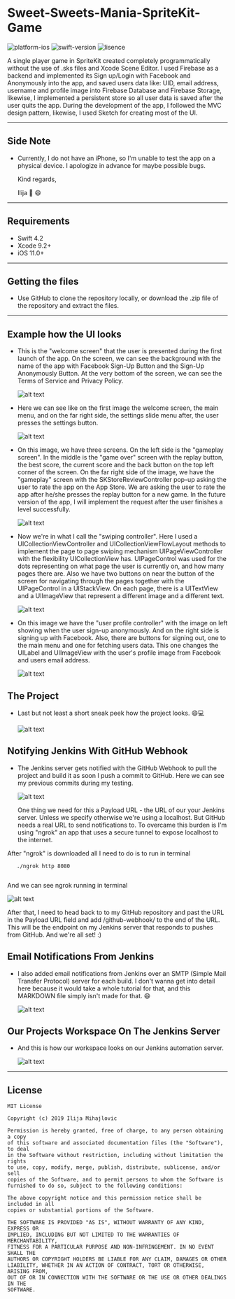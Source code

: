 # Sweet-Sweets-Mania-SpriteKit-Game

![platform-ios](https://img.shields.io/badge/platform-ios-Blue.svg)
![swift-version](https://img.shields.io/badge/swift-4.2-Orange.svg)
![lisence](https://img.shields.io/badge/license-MIT-Lightgrey.svg)

A single player game in SpriteKit created completely programmatically without the use of .sks files and Xcode Scene Editor. 
I used Firebase as a backend and implemented its Sign up/Login with Facebook and Anonymously into the app, and saved users data like: UID, email address, username and profile image into Firebase Database and Firebase Storage, likewise, I implemented a persistent store so all user data is saved after the user quits the app.
During the development of the app, I followed the MVC design pattern, likewise, I used Sketch for creating most of the UI.
___
## Side Note
* Currently, I do not have an iPhone, so I'm unable to test the app on a physical device. I apologize in advance for maybe possible bugs.

   Kind regards,

   Ilija 🖖 😄
___

## Requirements
- Swift 4.2
- Xcode 9.2+
- iOS 11.0+
___

## Getting the files

* Use GitHub to clone the repository locally, or download the .zip file of the repository and extract the files.
___

## Example how the UI looks

* This is the "welcome screen" that the user is presented during the first launch of the app. On the screen, we can see the background with the name of the app with Facebook Sign-Up Button and the Sign-Up Anonymously Button.
At the very bottom of the screen, we can see the Terms of Service and Privacy Policy.

   ![alt text](https://github.com/IlijaMihajlovic/Sweet-Sweets-Mania/blob/master/Images/welcomeSceneWoman.png)

* Here we can see like on the first image the welcome screen, the main menu, and on the far right side, the settings slide menu after, the user presses the settings button.

   ![alt text](https://github.com/IlijaMihajlovic/Sweet-Sweets-Mania/blob/master/Images/firstThreeScreens.png)

* On this image, we have three screens.
On the left side is the "gameplay screen". In the middle is the "game over" screen with the replay button, the best score, the current score and the back button on the top left corner of the screen.
On the far right side of the image, we have the "gameplay" screen with the SKStoreReviewController pop-up asking the user to rate the app on the App Store. We are asking the user to rate the app after he/she presses the replay button for a new game. In the future version of the app, I will implement the request after the user finishes a level successfully.

   ![alt text](https://github.com/IlijaMihajlovic/Sweet-Sweets-Mania-SpriteKit-Game/blob/master/Images/GameScenes.png)

* Now we're in what I call the "swiping controller". Here I used a UICollectionViewController and UICollectionViewFlowLayout methods to implement the page to page swiping mechanism UIPageViewController with the flexibility UICollectionView has.
UIPageControl was used for the dots representing on what page the user is currently on, and how many pages there are.
Also we have two buttons on near the button of the screen for navigating through the pages together with the UIPageControl in a UIStackView.
On each page, there is a UITextView and a UIImageView that represent a different image and a different text.

   ![alt text](https://github.com/IlijaMihajlovic/Sweet-Sweets-Mania/blob/master/Images/SwipingController.png)

* On this image we have the "user profile controller" with the image on left showing when the user sign-up anonymously. And on the right side is signing up with Facebook. Also, there are buttons for signing out, one to the main menu and one for fetching users data. This one changes the UILabel and UIImageView with the user's profile image from Facebook and users email address.

   ![alt text](https://github.com/IlijaMihajlovic/Sweet-Sweets-Mania-SpriteKit-Game/blob/master/Images/UserProfileScene.png)
  
## The Project

* Last but not least a short sneak peek how the project looks. 😄💻

   ![alt text](https://github.com/IlijaMihajlovic/Sweet-Sweets-Mania-SpriteKit-Game/blob/master/Images/project.png)
   
   
## Notifying Jenkins With GitHub Webhook

* The Jenkins server gets notified with the GitHub Webhook to pull the project and build it as soon I push a commit to GitHub.
Here we can see my previous commits during my testing.

   ![alt text](https://github.com/IlijaMihajlovic/Sweet-Sweets-Mania-SpriteKit-Game/blob/master/Images/Jenkins%20%26%20Fastlane%20(CI)/ChangesInRepository.png)

   One thing we need for this a Payload URL - the URL of our your Jenkins server. Unless we specify otherwise we're using a localhost. But GitHub needs a real URL to send notifications to. To overcame this burden is I'm using "ngrok" an app that uses a secure tunnel to expose localhost to the internet.

After "ngrok" is downloaded all I need to do is to run in terminal

``` console
   ./ngrok http 8080
   
  ```

And we can see ngrok running in terminal

   ![alt text](https://github.com/IlijaMihajlovic/Sweet-Sweets-Mania-SpriteKit-Game/blob/master/Images/Jenkins%20%26%20Fastlane%20(CI)/ngrok.png)

   After that, I need to head back to to my GitHub repository and past the URL in the Payload URL field and add /github-webhook/ to the end of the URL. 
This will be the endpoint on my Jenkins server that responds to pushes from GitHub. And we're all set! :)

## Email Notifications From Jenkins

* I also added email notifications from Jenkins
over an SMTP (Simple Mail Transfer Protocol) server for each build. I don't wanna get into detail here because it would take a whole tutorial for that, and this MARKDOWN file simply isn't made for that. 😄

   ![alt text](https://github.com/IlijaMihajlovic/Sweet-Sweets-Mania-SpriteKit-Game/blob/master/Images/Jenkins%20%26%20Fastlane%20(CI)/EmailNotificationsFromJenkins.png)
   

## Our Projects Workspace On The Jenkins Server

* And this is how our workspace looks on our Jenkins automation server.

   ![alt text](https://github.com/IlijaMihajlovic/Sweet-Sweets-Mania-SpriteKit-Game/blob/master/Images/Jenkins%20%26%20Fastlane%20(CI)/JenkinsWorkspace.png)
___


## License
```
MIT License

Copyright (c) 2019 Ilija Mihajlovic

Permission is hereby granted, free of charge, to any person obtaining a copy
of this software and associated documentation files (the "Software"), to deal
in the Software without restriction, including without limitation the rights
to use, copy, modify, merge, publish, distribute, sublicense, and/or sell
copies of the Software, and to permit persons to whom the Software is
furnished to do so, subject to the following conditions:

The above copyright notice and this permission notice shall be included in all
copies or substantial portions of the Software.

THE SOFTWARE IS PROVIDED "AS IS", WITHOUT WARRANTY OF ANY KIND, EXPRESS OR
IMPLIED, INCLUDING BUT NOT LIMITED TO THE WARRANTIES OF MERCHANTABILITY,
FITNESS FOR A PARTICULAR PURPOSE AND NON-INFRINGEMENT. IN NO EVENT SHALL THE
AUTHORS OR COPYRIGHT HOLDERS BE LIABLE FOR ANY CLAIM, DAMAGES OR OTHER
LIABILITY, WHETHER IN AN ACTION OF CONTRACT, TORT OR OTHERWISE, ARISING FROM,
OUT OF OR IN CONNECTION WITH THE SOFTWARE OR THE USE OR OTHER DEALINGS IN THE
SOFTWARE.

```
